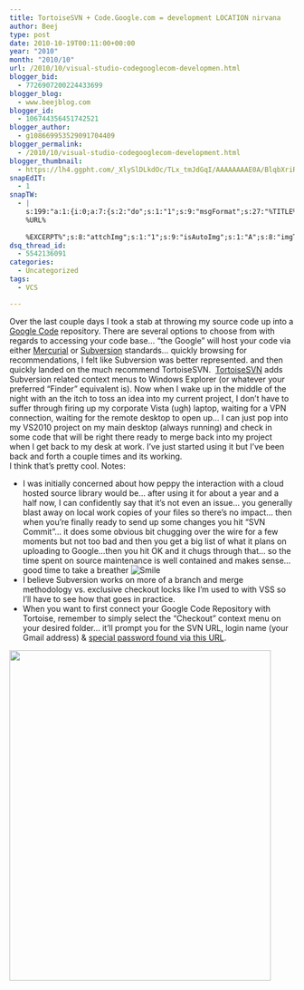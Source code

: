 ```yaml
---
title: TortoiseSVN + Code.Google.com = development LOCATION nirvana
author: Beej
type: post
date: 2010-10-19T00:11:00+00:00
year: "2010"
month: "2010/10"
url: /2010/10/visual-studio-codegooglecom-developmen.html
blogger_bid:
  - 7726907200224433699
blogger_blog:
  - www.beejblog.com
blogger_id:
  - 106744356451742521
blogger_author:
  - g108669953529091704409
blogger_permalink:
  - /2010/10/visual-studio-codegooglecom-development.html
blogger_thumbnail:
  - https://lh4.ggpht.com/_XlySlDLkdOc/TLx_tmJdGqI/AAAAAAAAE0A/BlqbXriRHJw/wlEmoticon-smile%5B2%5D.png?imgmax=800
snapEdIT:
  - 1
snapTW:
  - |
    s:199:"a:1:{i:0;a:7:{s:2:"do";s:1:"1";s:9:"msgFormat";s:27:"%TITLE%
    %URL%
    
    %EXCERPT%";s:8:"attchImg";s:1:"1";s:9:"isAutoImg";s:1:"A";s:8:"imgToUse";s:0:"";s:9:"isAutoURL";s:1:"A";s:8:"urlToUse";s:0:"";}}";
dsq_thread_id:
  - 5542136091
categories:
  - Uncategorized
tags:
  - VCS

---
```

Over the last couple days I took a stab at throwing my source code up into a [Google Code][1] repository. There are several options to choose from with regards to accessing your code base… “the Google” will host your code via either <a href="https://en.wikipedia.org/wiki/Mercurial" target="_blank">Mercurial</a> or <a href="https://en.wikipedia.org/wiki/Apache_Subversion" target="_blank">Subversion</a> standards… quickly browsing for recommendations, I felt like Subversion was better represented. and then quickly landed on the much recommend TortoiseSVN.&#160; <a href="https://TortoiseSVN" target="_blank">TortoiseSVN</a> adds Subversion related context menus to Windows Explorer (or whatever your preferred “Finder” equivalent is). Now when I wake up in the middle of the night with an the itch to toss an idea into my current project, I don’t have to suffer through firing up my corporate Vista (ugh) laptop, waiting for a VPN connection, waiting for the remote desktop to open up… I can just pop into my VS2010 project on my main desktop (always running) and check in some code that will be right there ready to merge back into my project when I get back to my desk at work. I’ve just started using it but I’ve been back and forth a couple times and its working.   
I think that’s pretty cool. Notes:

  * I was initially concerned about how peppy the interaction with a cloud hosted source library would be… after using it for about a year and a half now, I can confidently say that it’s not even an issue… you generally blast away on local work copies of your files so there’s no impact… then when you’re finally ready to send up some changes you hit “SVN Commit”… it does some obvious bit chugging over the wire for a few moments but not too bad and then you get a big list of what it plans on uploading to Google…then you hit OK and it chugs through that… so the time spent on source maintenance is well contained and makes sense… good time to take a breather  <img style="border-bottom-style: none; border-left-style: none; border-top-style: none; border-right-style: none" class="wlEmoticon wlEmoticon-smile" alt="Smile" src="https://lh4.ggpht.com/_XlySlDLkdOc/TLx_tmJdGqI/AAAAAAAAE0A/BlqbXriRHJw/wlEmoticon-smile%5B2%5D.png?imgmax=800" />
  * I believe Subversion works on more of a branch and merge methodology vs. exclusive checkout locks like I’m used to with VSS so I’ll have to see how that goes in practice. 
  * When you want to first connect your Google Code Repository with Tortoise, remember to simply select the “Checkout” context menu on your desired folder… it’ll prompt you for the SVN URL, login name (your Gmail address) & <a href="https://code.google.com/hosting/settings" target="_blank">special password found via this URL</a>. 

<img style="border-right-width: 0px; border-top-width: 0px; border-bottom-width: 0px; border-left-width: 0px" src="https://lh4.ggpht.com/_XlySlDLkdOc/TLx_uzu47KI/AAAAAAAAE0I/WJzXOdy_tu0/image%5B17%5D.png?imgmax=800" width="462" height="583" />

 [1]: https://code.google.com/p/itraacv2/source/browse/#svn/trunk